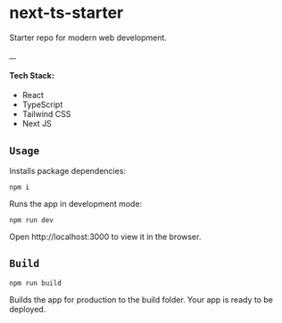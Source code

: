 # next-ts-starter

Starter repo for modern web development.

<p>
    <a aria-label="NPM version" href="https://www.npmjs.com/package/react">
        <img alt="" src="https://img.shields.io/npm/v/react.svg?style=flat-square&labelColor=000000&label=react">
    </a>
    <a aria-label="NPM version" href="https://www.npmjs.com/package/next">
        <img alt="" src="https://img.shields.io/npm/v/next.svg?style=flat-square&labelColor=000000&label=next">
    <a aria-label="NPM version" href="https://www.npmjs.com/package/tailwindcss">
        <img alt="" src="https://img.shields.io/npm/v/tailwindcss.svg?style=flat-square&labelColor=000000&label=tailwindcss">
    </a>
    <a aria-label="NPM version" href="https://www.npmjs.com/package/typescript">
        <img alt="" src="https://img.shields.io/npm/v/typescript.svg?style=flat-square&labelColor=000000&label=typescript">
    </a>
</p>

#### Tech Stack:

- React
- TypeScript
- Tailwind CSS
- Next JS

## `Usage`

Installs package dependencies: 

`npm i`

Runs the app in development mode:

`npm run dev`

Open http://localhost:3000 to view it in the browser.

## `Build`

`npm run build`

Builds the app for production to the build folder.
Your app is ready to be deployed.